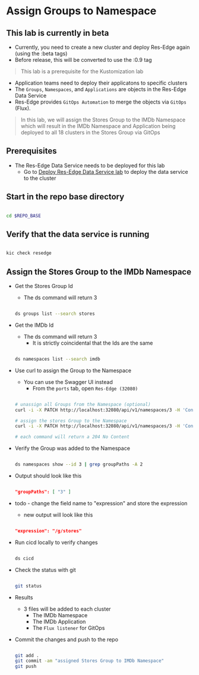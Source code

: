 # Assign Groups to Namespace

## This lab is currently in beta

- Currently, you need to create a new cluster and deploy Res-Edge again (using the :beta tags)
- Before release, this will be converted to use the :0.9 tag

> This lab is a prerequisite for the Kustomization lab

- Application teams need to deploy their applicatons to specific clusters
- The `Groups`, `Namespaces`, and `Applications` are objects in the Res-Edge Data Service
- Res-Edge provides `GitOps Automation` to merge the objects via `GitOps` (Flux).

> In this lab, we will assign the Stores Group to the IMDb Namespace which will result in the IMDb Namespace and Application being deployed to all 18 clusters in the Stores Group via GitOps

## Prerequisites

- The Res-Edge Data Service needs to be deployed for this lab
  - Go to [Deploy Res-Edge Data Service lab](../deploy-res-edge/README.md#inner-loop-with-res-edge) to deploy the data service to the cluster

## Start in the repo base directory

  ```bash

  cd $REPO_BASE

  ```

## Verify that the data service is running

  ```bash

  kic check resedge

  ```

## Assign the Stores Group to the IMDb Namespace

- Get the Stores Group Id
  - The ds command will return 3

  ```bash

  ds groups list --search stores

  ```

- Get the IMDb Id
  - The ds command will return 3
    - It is strictly coincidental that the Ids are the same

  ```bash

  ds namespaces list --search imdb

  ```

- Use curl to assign the Group to the Namespace
  - You can use the Swagger UI instead
    - From the `ports` tab, open `Res-Edge (32080)`

  ```bash

  # unassign all Groups from the Namespace (optional)
  curl -i -X PATCH http://localhost:32080/api/v1/namespaces/3 -H 'Content-Type: application/json' -d '{ "expression": null }'

  # assign the stores Group to the Namespace
  curl -i -X PATCH http://localhost:32080/api/v1/namespaces/3 -H 'Content-Type: application/json' -d '{ "expression": "/g/stores" }'

  # each command will return a 204 No Content

  ```

- Verify the Group was added to the Namespace

  ```bash

  ds namespaces show --id 3 | grep groupPaths -A 2

  ```

- Output should look like this

  ```json

  "groupPaths": [ "3" ]

  ```

- todo - change the field name to "expression" and store the expression
  - new output will look like this

  ```json

  "expression": "/g/stores"

  ```

- Run cicd locally to verify changes

  ```bash

  ds cicd

  ```

- Check the status with git

  ```bash

  git status

  ```

- Results
  - 3 files will be added to each cluster
    - The IMDb Namespace
    - The IMDb Application
    - The `Flux listener` for GitOps

- Commit the changes and push to the repo

  ```bash

  git add .
  git commit -am "assigned Stores Group to IMDb Namespace"
  git push

  ```
